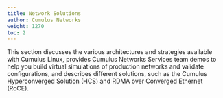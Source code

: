 ```yaml
---
title: Network Solutions
author: Cumulus Networks
weight: 1270
toc: 2
---
```

This section discusses the various architectures and strategies available with Cumulus Linux, provides Cumulus Networks Services team demos to help you build virtual simulations of production networks and validate configurations, and describes different solutions, such as the Cumulus Hyperconverged Solution (HCS) and RDMA over Converged Ethernet (RoCE).
